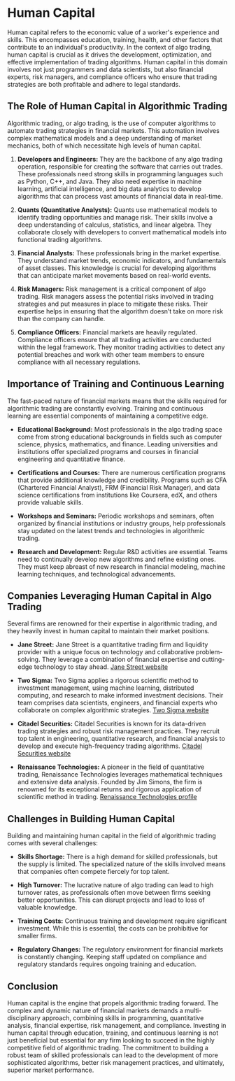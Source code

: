 # Human Capital

Human capital refers to the economic value of a worker's experience and skills. This encompasses education, training, health, and other factors that contribute to an individual's productivity. In the context of algo trading, human capital is crucial as it drives the development, optimization, and effective implementation of trading algorithms. Human capital in this domain involves not just programmers and data scientists, but also financial experts, risk managers, and compliance officers who ensure that trading strategies are both profitable and adhere to legal standards.

## The Role of Human Capital in Algorithmic Trading

Algorithmic trading, or algo trading, is the use of computer algorithms to automate trading strategies in financial markets. This automation involves complex mathematical models and a deep understanding of market mechanics, both of which necessitate high levels of human capital. 

1. **Developers and Engineers:** They are the backbone of any algo trading operation, responsible for creating the software that carries out trades. These professionals need strong skills in programming languages such as Python, C++, and Java. They also need expertise in machine learning, artificial intelligence, and big data analytics to develop algorithms that can process vast amounts of financial data in real-time.

2. **Quants (Quantitative Analysts):** Quants use mathematical models to identify trading opportunities and manage risk. Their skills involve a deep understanding of calculus, statistics, and linear algebra. They collaborate closely with developers to convert mathematical models into functional trading algorithms.

3. **Financial Analysts:** These professionals bring in the market expertise. They understand market trends, economic indicators, and fundamentals of asset classes. This knowledge is crucial for developing algorithms that can anticipate market movements based on real-world events.

4. **Risk Managers:** Risk management is a critical component of algo trading. Risk managers assess the potential risks involved in trading strategies and put measures in place to mitigate these risks. Their expertise helps in ensuring that the algorithm doesn’t take on more risk than the company can handle.

5. **Compliance Officers:** Financial markets are heavily regulated. Compliance officers ensure that all trading activities are conducted within the legal framework. They monitor trading activities to detect any potential breaches and work with other team members to ensure compliance with all necessary regulations.

## Importance of Training and Continuous Learning

The fast-paced nature of financial markets means that the skills required for algorithmic trading are constantly evolving. Training and continuous learning are essential components of maintaining a competitive edge.

- **Educational Background:** Most professionals in the algo trading space come from strong educational backgrounds in fields such as computer science, physics, mathematics, and finance. Leading universities and institutions offer specialized programs and courses in financial engineering and quantitative finance.

- **Certifications and Courses:** There are numerous certification programs that provide additional knowledge and credibility. Programs such as CFA (Chartered Financial Analyst), FRM (Financial Risk Manager), and data science certifications from institutions like Coursera, edX, and others provide valuable skills.

- **Workshops and Seminars:** Periodic workshops and seminars, often organized by financial institutions or industry groups, help professionals stay updated on the latest trends and technologies in algorithmic trading.

- **Research and Development:** Regular R&D activities are essential. Teams need to continually develop new algorithms and refine existing ones. They must keep abreast of new research in financial modeling, machine learning techniques, and technological advancements.

## Companies Leveraging Human Capital in Algo Trading

Several firms are renowned for their expertise in algorithmic trading, and they heavily invest in human capital to maintain their market positions.

- **Jane Street:** Jane Street is a quantitative trading firm and liquidity provider with a unique focus on technology and collaborative problem-solving. They leverage a combination of financial expertise and cutting-edge technology to stay ahead. [Jane Street website](https://www.janestreet.com)

- **Two Sigma:** Two Sigma applies a rigorous scientific method to investment management, using machine learning, distributed computing, and research to make informed investment decisions. Their team comprises data scientists, engineers, and financial experts who collaborate on complex algorithmic strategies. [Two Sigma website](https://www.twosigma.com)

- **Citadel Securities:** Citadel Securities is known for its data-driven trading strategies and robust risk management practices. They recruit top talent in engineering, quantitative research, and financial analysis to develop and execute high-frequency trading algorithms. [Citadel Securities website](https://www.citadelsecurities.com)

- **Renaissance Technologies:** A pioneer in the field of quantitative trading, Renaissance Technologies leverages mathematical techniques and extensive data analysis. Founded by Jim Simons, the firm is renowned for its exceptional returns and rigorous application of scientific method in trading. [Renaissance Technologies profile](https://www.rentech.com)

## Challenges in Building Human Capital

Building and maintaining human capital in the field of algorithmic trading comes with several challenges:

- **Skills Shortage:** There is a high demand for skilled professionals, but the supply is limited. The specialized nature of the skills involved means that companies often compete fiercely for top talent.

- **High Turnover:** The lucrative nature of algo trading can lead to high turnover rates, as professionals often move between firms seeking better opportunities. This can disrupt projects and lead to loss of valuable knowledge.

- **Training Costs:** Continuous training and development require significant investment. While this is essential, the costs can be prohibitive for smaller firms.

- **Regulatory Changes:** The regulatory environment for financial markets is constantly changing. Keeping staff updated on compliance and regulatory standards requires ongoing training and education.

## Conclusion

Human capital is the engine that propels algorithmic trading forward. The complex and dynamic nature of financial markets demands a multi-disciplinary approach, combining skills in programming, quantitative analysis, financial expertise, risk management, and compliance. Investing in human capital through education, training, and continuous learning is not just beneficial but essential for any firm looking to succeed in the highly competitive field of algorithmic trading. The commitment to building a robust team of skilled professionals can lead to the development of more sophisticated algorithms, better risk management practices, and ultimately, superior market performance.